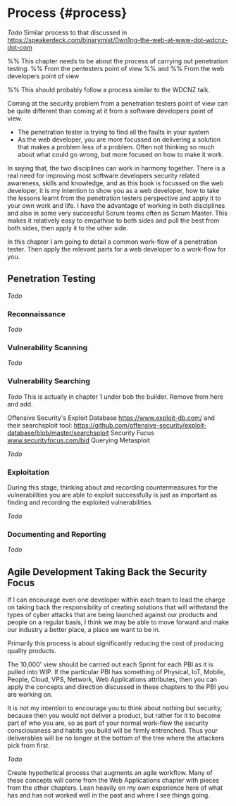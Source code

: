 # Process {#process}

_Todo_ Similar process to that discussed in https://speakerdeck.com/binarymist/0wn1ng-the-web-at-www-dot-wdcnz-dot-com

%% This chapter needs to be about the process of carrying out penetration testing.
%% From the pentesters point of view
%%    and
%% From the web developers point of view

%% This should probably follow a process similar to the WDCNZ talk.


Coming at the security problem from a penetration testers point of view can be quite different than coming at it from a software developers point of view.

* The penetration tester is trying to find all the faults in your system
* As the web developer, you are more focussed on delivering a solution that makes a problem less of a problem. Often not thinking so much about what could go wrong, but more focused on how to make it work.

In saying that, the two disciplines can work in harmony together. There is a real need for improving most software developers security related awareness, skills and knowledge, and as this book is focussed on the web developer, it is my intention to show you as a web developer, how to take the lessons learnt from the penetration testers perspective and apply it to your own work and life. I have the advantage of working in both disciplines and also in some very successful Scrum teams often as Scrum Master. This makes it relatively easy to empathise to both sides and pull the best from both sides, then apply it to the other side.

In this chapter I am going to detail a common work-flow of a penetration tester. Then apply the relevant parts for a web developer to a work-flow for you.

## Penetration Testing

_Todo_

### Reconnaissance

_Todo_

### Vulnerability Scanning

_Todo_

### Vulnerability Searching

_Todo_ This is actually in chapter 1 under bob the builder. Remove from here and add.

   Offensive Security's Exploit Database https://www.exploit-db.com/
      and their searchsploit tool: https://github.com/offensive-security/exploit-database/blob/master/searchsploit
   Security Fucus www.securityfocus.com/bid
   Querying Metasploit

_Todo_

### Exploitation

During this stage, thinking about and recording countermeasures for the vulnerabilities you are able to exploit successfully is just as important as finding and recording the exploited vulnerabilities.

_Todo_

### Documenting and Reporting

_Todo_

## Agile Development Taking Back the Security Focus

If I can encourage even one developer within each team to lead the charge on taking back the responsibility of creating solutions that will withstand the types of cyber attacks that are being launched against our products and people on a regular basis, I think we may be able to move forward and make our industry a better place, a place we want to be in.

Primarily this process is about significantly reducing the cost of producing quality products.

The 10,000' view should be carried out each Sprint for each PBI as it is pulled into WIP. If the particular PBI has something of Physical, IoT, Mobile, People, Cloud, VPS, Network, Web Applications attributes, then you can apply the concepts and direction discussed in these chapters to the PBI you are working on.

It is not my intention to encourage you to think about nothing but security, because then you would not deliver a product, but rather for it to become part of who you are, so as part of your normal work-flow the security consciousness and habits you build will be firmly entrenched. Thus your deliverables will be no longer at the bottom of the tree where the attackers pick from first.


_Todo_

Create hypothetical process that augments an agile workflow. Many of these concepts will come from the Web Applications chapter with pieces from the other chapters. Lean heavily on my own experience here of what has and has not worked well in the past and where I see things going.


